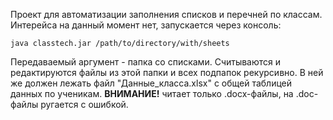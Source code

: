 Проект для автоматизации заполнения списков и перечней по классам. Интерейса на данный момент нет, запускается через консоль:
```shell
java classtech.jar /path/to/directory/with/sheets
```

Передаваемый аргумент - папка со списками. Считываются и редактируются файлы из этой папки и всех подпапок рекурсивно. 
В ней же должен лежать файл "Данные_класса.xlsx" 
с общей таблицей данных по ученикам. **ВНИМАНИЕ!** читает только .docx-файлы, на .doc-файлы ругается с ошибкой.